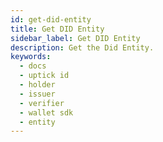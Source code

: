 ```yaml
---
id: get-did-entity
title: Get DID Entity
sidebar_label: Get DID Entity
description: Get the Did Entity.
keywords:
  - docs
  - uptick id
  - holder
  - issuer
  - verifier
  - wallet sdk
  - entity
---
```

